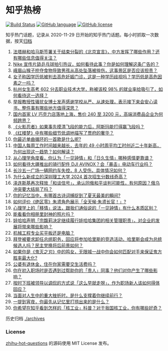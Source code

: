 # 知乎热榜
[![Build Status](https://github.com/ToWeLong/zhihu-hot-questions/workflows/CI/badge.svg)](https://github.com/ToWeLong/zhihu-hot-questions/actions)
[![GitHub language](https://img.shields.io/badge/language-golang-orange.svg)](https://golang.org/)
[![GitHub license](https://img.shields.io/github/license/ToWeLong/zhihu-hot-questions)](https://github.com/ToWeLong/zhihu-hot-questions/blob/main/LICENSE)

知乎热门话题，记录从 2020-11-29 日开始的知乎热门话题。每小时抓取一次数据，按天[归档](./archives)

<!-- BEGIN -->

1. [法塔赫和哈马斯签署关于结束分裂的《北京宣言》，中方发挥了哪些作用？还有哪些信息值得关注？](https://www.zhihu.com/question/662356140)
1. [Nike 宣传片舔乒乓球拍引热议，如何看待此事？你是如何理解这条广告的？](https://www.zhihu.com/question/662343152)
1. [峨眉山猴子抢夺食物导致男孩从高处坠落被摔伤，这事景区是否应该担责？](https://www.zhihu.com/question/662204811)
1. [女子称因学历低被判去高危妊娠门诊，这是一种学历歧视吗？学历低是高危因素之一吗？](https://www.zhihu.com/question/662350319)
1. [杭州女生高考 602 分去职业技术大学，称被该校 98% 的就业率给吸引了，如何看待这一选择？](https://www.zhihu.com/question/662342256)
1. [举报教授性骚扰女博士发声感谢学校从严、从速处理，表示接下来会安心读书，整件事有哪些地方值得深思？](https://www.zhihu.com/question/662310381)
1. [国内首家 LV 巧克力店落地上海，售价 240 至 3200 元，高端消费品企业为何频跨界？](https://www.zhihu.com/question/662278231)
1. [《火影忍者》如果事先摸清飞段的能力后，阿斯玛能打得赢飞段吗？](https://www.zhihu.com/question/334330210)
1. [《红楼梦》中有哪些细节低调地描写了贾府的奢华？](https://www.zhihu.com/question/661066131)
1. [你最近单曲循环的一首歌是什么呢?](https://www.zhihu.com/question/662092146)
1. [中国人每周工作时间越来越长，去年的 49 小时周平均工时创近二十年新高，为何出现这一趋势？如何解读？](https://www.zhihu.com/question/662345379)
1. [从心理学角度看，你认为「一见钟情」和「日久生情」哪种感情更靠谱？](https://www.zhihu.com/question/661850853)
1. [如何看待大疆推出的骑行配件 DJI AVINOX？会「暴击」电动车行业吗？](https://www.zhihu.com/question/660500104)
1. [长沙五一广场一辆网约车失控，8 人受伤，具体情况如何？](https://www.zhihu.com/question/662256092)
1. [为什么新成立的深圳理工大学 2024 首次招生分数线奇高？](https://www.zhihu.com/question/661998743)
1. [泽连斯基再次释放「和谈信号」，承认同俄和平谈判可能性，有何原因？俄乌冲突要大结局了吗？](https://www.zhihu.com/question/662342017)
1. [你的记忆当中，有哪首古诗词捕捉到了夏天最美的瞬间?](https://www.zhihu.com/question/662294091)
1. [如何评价《绝区零》朱鸢角色展示「全天候·朱鸢长官！」?](https://www.zhihu.com/question/662356894)
1. [心理学上的「移情」说法，跟我们通俗说的「一见钟情」有什么本质区别？](https://www.zhihu.com/question/661850886)
1. [能看看你相册里封神的照片吗？](https://www.zhihu.com/question/608906016)
1. [娃哈哈声明「宗馥莉决定继续履行娃哈哈集团的相关管理职责」，对企业的发展将带来哪些影响？](https://www.zhihu.com/question/662307343)
1. [机械工程专业买平板还是电脑？](https://www.zhihu.com/question/662170090)
1. [拜登被要求卸任总统职务，回应将参加哈里斯的竞选活动，哈里斯会成为总统候选人吗？民主党换将后前景如何？](https://www.zhihu.com/question/662341434)
1. [如果你是《鬼灭之刃》中的鸣女，无限城一战中你会如何匹配对手来保证鬼方胜率最大化?](https://www.zhihu.com/question/661541380)
1. [公婆有退休金，住在你家需要交生活费吗？](https://www.zhihu.com/question/662029718)
1. [你在初入职场时是否遇到过帮助你的「贵人」同事？他们对你产生了哪些影响？](https://www.zhihu.com/question/660814413)
1. [按时下班被领导以调侃的方式说「这么早就走呀」，作为职场新人该如何得体回应？](https://www.zhihu.com/question/660814166)
1. [当面对人生中的重大挫折时，是什么支撑着你继续前行？](https://www.zhihu.com/question/661880965)
1. [一提到宵夜，你最先从记忆里打捞出来的是什么？](https://www.zhihu.com/question/661261496)
1. [你希望在知乎看到怎样的「核工业」科普？对于我国核工业，你有哪些好奇？](https://www.zhihu.com/question/660810038)

<!-- END -->

历史归档 [./archives](./archives)


### License
[zhihu-hot-questions](https://github.com/towelong/zhihu-hot-questions) 的源码使用 MIT License 发布。